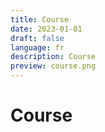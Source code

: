 ```yaml
---
title: Course
date: 2023-01-01
draft: false
language: fr
description: Course
preview: course.png
--- 
```

# Course

